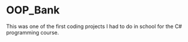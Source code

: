 # OOP_Bank
This was one of the first coding projects I had to do in school for the C# programming course. 
